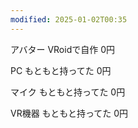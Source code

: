 ```yaml
---
modified: 2025-01-02T00:35
---
```

  

アバター VRoidで自作 0円

PC もともと持ってた 0円

マイク もともと持ってた 0円

VR機器 もともと持ってた 0円